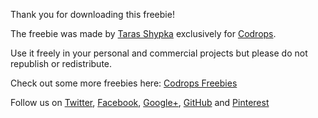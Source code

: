 
Thank you for downloading this freebie!

The freebie was made by [Taras Shypka](https://dribbble.com/bugsster) exclusively for [Codrops](http://www.codrops.com).

Use it freely in your personal and commercial projects but please do not republish or redistribute.

Check out some more freebies here: [Codrops Freebies](http://tympanus.net/codrops/category/freebies/)

Follow us on [Twitter](http://www.twitter.com/codrops), [Facebook](http://www.facebook.com/pages/Codrops/159107397912), [Google+](https://plus.google.com/101095823814290637419), [GitHub](https://github.com/codrops) and [Pinterest](http://www.pinterest.com/codrops/)
